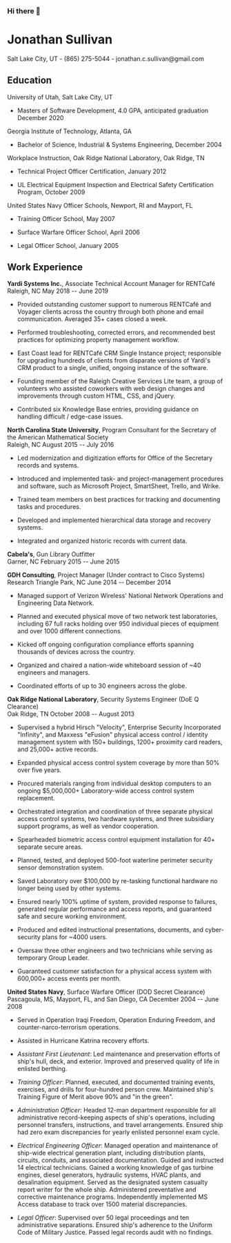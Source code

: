 ### Hi there 👋



# Jonathan Sullivan

Salt Lake City, UT - (865) 275-5044 - jonathan.c.sullivan\@gmail.com

## Education

University of Utah, Salt Lake City, UT

-   Masters of Software Development, 4.0 GPA, anticipated graduation December 2020

Georgia Institute of Technology, Atlanta, GA

-   Bachelor of Science, Industrial & Systems Engineering, December 2004

Workplace Instruction, Oak Ridge National Laboratory, Oak Ridge, TN

-   Technical Project Officer Certification, January 2012

-   UL Electrical Equipment Inspection and Electrical Safety Certification Program, October 2009

United States Navy Officer Schools, Newport, RI and Mayport, FL

-   Training Officer School, May 2007

-   Surface Warfare Officer School, April 2006

-   Legal Officer School, January 2005

## Work Experience

**Yardi Systems Inc.**, Associate Technical Account Manager for RENTCafé  
Raleigh, NC May 2018 -- June 2019

-   Provided outstanding customer support to numerous RENTCafé and Voyager clients across the country through both phone and email communication. Averaged 35+ cases closed a week.

-   Performed troubleshooting, corrected errors, and recommended best practices for optimizing property management workflow.

-   East Coast lead for RENTCafé CRM Single Instance project; responsible for upgrading hundreds of clients from disparate versions of Yardi\'s CRM product to a single, unified, ongoing instance of the software.

-   Founding member of the Raleigh Creative Services Lite team, a group of volunteers who assisted coworkers with web design changes and improvements through custom HTML, CSS, and jQuery.

-   Contributed six Knowledge Base entries, providing guidance on handling difficult / edge-case issues.

**North Carolina State University**, Program Consultant for the Secretary of the American Mathematical Society  
Raleigh, NC August 2015 -- July 2016

-   Led modernization and digitization efforts for Office of the Secretary records and systems.

-   Introduced and implemented task- and project-management procedures and software, such as Microsoft Project, SmartSheet, Trello, and Wrike.

-   Trained team members on best practices for tracking and documenting tasks and procedures.

-   Developed and implemented hierarchical data storage and recovery systems.

-   Integrated and organized historic records with current data.

**Cabela's**, Gun Library Outfitter  
Garner, NC February 2015 -- June 2015

**GDH Consulting**, Project Manager (Under contract to Cisco Systems)  
Research Triangle Park, NC June 2014 -- December 2014

-   Managed support of Verizon Wireless' National Network Operations and Engineering Data Network.

-   Planned and executed physical move of two network test laboratories, including 67 full racks holding over 950 individual pieces of equipment and over 1000 different connections.

-   Kicked off ongoing configuration compliance efforts spanning thousands of devices across the country.

-   Organized and chaired a nation-wide whiteboard session of \~40 engineers and managers.

-   Coordinated efforts of up to 30 engineers across the globe.

**Oak Ridge National Laboratory**, Security Systems Engineer (DoE Q Clearance)  
Oak Ridge, TN October 2008 -- August 2013

-   Supervised a hybrid Hirsch "Velocity", Enterprise Security Incorporated "Infinity", and Maxxess "eFusion" physical access control / identity management system with 150+ buildings, 1200+ proximity card readers, and 25,000+ active records.

-   Expanded physical access control system coverage by more than 50% over five years.

-   Procured materials ranging from individual desktop computers to an ongoing \$5,000,000+ Laboratory-wide access control system replacement.

-   Orchestrated integration and coordination of three separate physical access control systems, two hardware systems, and three subsidiary support programs, as well as vendor cooperation.

-   Spearheaded biometric access control equipment installation for 40+ separate secure areas.

-   Planned, tested, and deployed 500-foot waterline perimeter security sensor demonstration system.

-   Saved Laboratory over \$100,000 by re-tasking functional hardware no longer being used by other systems.

-   Ensured nearly 100% uptime of system, provided response to failures, generated regular performance and access reports, and guaranteed safe and secure working environment.

-   Produced and edited instructional presentations, documents, and cyber-security plans for \~4000 users.

-   Oversaw three other engineers and two technicians while serving as temporary Group Leader.

-   Guaranteed customer satisfaction for a physical access system with 600,000+ access events per month.

**United States Navy**, Surface Warfare Officer (DOD Secret Clearance)  
Pascagoula, MS, Mayport, FL, and San Diego, CA December 2004 -- June
2008

-   Served in Operation Iraqi Freedom, Operation Enduring Freedom, and counter-narco-terrorism operations.

-   Assisted in Hurricane Katrina recovery efforts.

-   *Assistant First Lieutenant*: Led maintenance and preservation efforts of ship's hull, deck, and exterior. Improved and preserved quality of life in enlisted berthing.

-   *Training Officer*: Planned, executed, and documented training events, exercises, and drills for four-hundred person crew. Maintained ship's Training Figure of Merit above 90% and "in the green".

-   *Administration Officer*: Headed 12-man department responsible for all administrative record-keeping aspects of ship's operations, including personnel transfers, instructions, and travel arrangements. Ensured ship had zero exam discrepancies for yearly enlisted personnel exam cycle.

-   *Electrical Engineering Officer*: Managed operation and maintenance of ship-wide electrical generation plant, including distribution plants, circuits, conduits, and associated documentation. Guided and instructed 14 electrical technicians. Gained a working knowledge of gas turbine engines, diesel generators, hydraulic systems, HVAC plants, and desalination equipment. Served as the designated system casualty report writer for the whole ship. Administered preventative and corrective maintenance programs. Independently implemented MS Access database to track over 1500 material discrepancies.

-   *Legal Officer*: Supervised over 50 legal proceedings and ten administrative separations. Ensured ship's adherence to the Uniform Code of Military Justice. Passed legal records audit with no findings.

<!--
**jcsullivan/jcsullivan** is a ✨ _special_ ✨ repository because its `README.md` (this file) appears on your GitHub profile.

Here are some ideas to get you started:

- 🔭 I’m currently working on ...
- 🌱 I’m currently learning ...
- 👯 I’m looking to collaborate on ...
- 🤔 I’m looking for help with ...
- 💬 Ask me about ...
- 📫 How to reach me: ...
- 😄 Pronouns: ...
- ⚡ Fun fact: ...
-->
